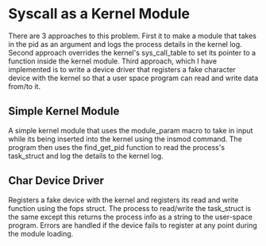 # Syscall as a Kernel Module

There are 3 approaches to this problem. First it to make a module that takes in the pid as an argument and logs the process details in the kernel log. Second approach overrides the kernel's sys_call_table to set its pointer to a function inside the kernel module. Third approach, which I have implemented is to write a device driver that registers a fake character device with the kernel so that a user space program can read and write data from/to it.

## Simple Kernel Module
A simple kernel module that uses the module_param macro to take in input while its being inserted into the kernel using the insmod command. The program then uses the find_get_pid function to read the process's task_struct and log the details to the kernel log.

## Char Device Driver
Registers a fake device with the kernel and registers its read and write function using the fops struct. The process to read/write the task_struct is the same except this returns the process info as a string to the user-space program. Errors are handled if the device fails to register at any point during the module loading.
